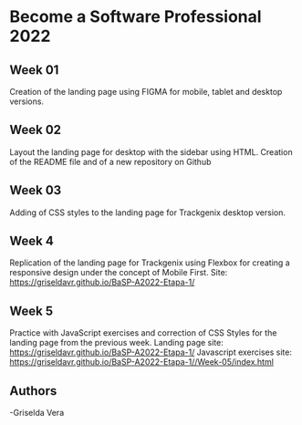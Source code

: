 # Become a Software Professional 2022

## Week 01
Creation of the landing page using FIGMA for mobile, tablet and desktop versions.

## Week 02
Layout the landing page for desktop with the sidebar using HTML. Creation of the README file and of a new repository on Github

## Week 03
Adding of CSS styles to the landing page for Trackgenix desktop version.

## Week 4

Replication of the landing page for Trackgenix using Flexbox for creating a responsive design under the concept of Mobile First.
Site: https://griseldavr.github.io/BaSP-A2022-Etapa-1/

## Week 5

Practice with JavaScript exercises and correction of CSS Styles for the landing page from the previous week.
Landing page site: https://griseldavr.github.io/BaSP-A2022-Etapa-1/
Javascript exercises site: https://griseldavr.github.io/BaSP-A2022-Etapa-1//Week-05/index.html

## Authors
-Griselda Vera
